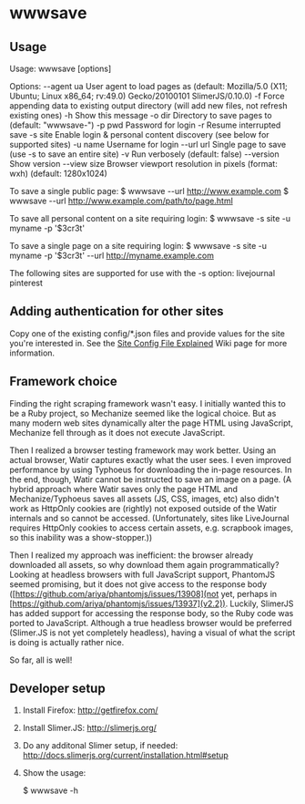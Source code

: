 wwwsave
=======

Usage
-----
Usage: wwwsave [options]

Options:
	--agent ua	User agent to load pages as
				(default: Mozilla/5.0 (X11; Ubuntu; Linux x86_64; rv:49.0) Gecko/20100101 SlimerJS/0.10.0)
	-f		Force appending data to existing output directory
				(will add new files, not refresh existing ones)
	-h		Show this message
	-o dir		Directory to save pages to
				(default: "wwwsave-<site>")
	-p pwd		Password for login
	-r		Resume interrupted save
	-s site		Enable login & personal content discovery
				(see below for supported sites)
	-u name		Username for login
	--url url	Single page to save
				(use -s to save an entire site)
	-v		Run verbosely
				(default: false)
	--version	Show version
	--view size	Browser viewport resolution in pixels (format: wxh)
				(default: 1280x1024)

To save a single public page:
	$ wwwsave --url http://www.example.com
	$ wwwsave --url http://www.example.com/path/to/page.html

To save all personal content on a site requiring login:
	$ wwwsave -s site -u myname -p '$3cr3t'

To save a single page on a site requiring login:
	$ wwwsave -s site -u myname -p '$3cr3t' --url http://myname.example.com

The following sites are supported for use with the -s option:
	livejournal
	pinterest


Adding authentication for other sites
-------------------------------------
Copy one of the existing config/*.json files and provide values for the site you're interested in. See the [Site Config File Explained](https://github.com/m5n/wwwsave/wiki/Site-Config-File-Explained) Wiki page for more information.


Framework choice
----------------
Finding the right scraping framework wasn't easy. I initially wanted this to be a Ruby project, so Mechanize seemed like the logical choice. But as many modern web sites dynamically alter the page HTML using JavaScript, Mechanize fell through as it does not execute JavaScript.

Then I realized a browser testing framework may work better. Using an actual browser, Watir captures exactly what the user sees. I even improved performance by using Typhoeus for downloading the in-page resources. In the end, though, Watir cannot be instructed to save an image on a page. (A hybrid approach where Watir saves only the page HTML and Mechanize/Typhoeus saves all assets (JS, CSS, images, etc) also didn't work as HttpOnly cookies are (rightly) not exposed outside of the Watir internals and so cannot be accessed. (Unfortunately, sites like LiveJournal requires HttpOnly cookies to access certain assets, e.g. scrapbook images, so this inability was a show-stopper.))

Then I realized my approach was inefficient: the browser already downloaded all assets, so why download them again programmatically? Looking at headless browsers with full JavaScript support, PhantomJS seemed promising, but it does not give access to the response body ([https://github.com/ariya/phantomjs/issues/13908](not yet, perhaps in [https://github.com/ariya/phantomjs/issues/13937](v2.2)). Luckily, SlimerJS has added support for accessing the response body, so the Ruby code was ported to JavaScript. Although a true headless browser would be preferred (Slimer.JS is not yet completely headless), having a visual of what the script is doing is actually rather nice.

So far, all is well!


Developer setup
---------------
1. Install Firefox: http://getfirefox.com/
1. Install Slimer.JS: http://slimerjs.org/
1. Do any additonal Slimer setup, if needed: http://docs.slimerjs.org/current/installation.html#setup
1. Show the usage:

    $ wwwsave -h
